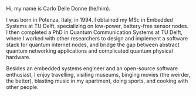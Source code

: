 Hi, my name is Carlo Delle Donne (he/him).

I was born in Potenza, Italy, in 1994. I obtained my MSc in Embedded Systems at
TU Delft, specializing on low-power, battery-free sensor nodes. I then completed
a PhD in Quantum Communication Systems at TU Delft, where I worked with other
researchers to design and implement a software stack for quantum internet nodes,
and bridge the gap between abstract quantum networking applications and
complicated quantum physical hardware.

Besides an embedded systems engineer and an open-source software enthusiast, I
enjoy travelling, visiting museums, binging movies (the weirder, the better),
blasting music in my apartment, doing sports, and cooking with other people.
